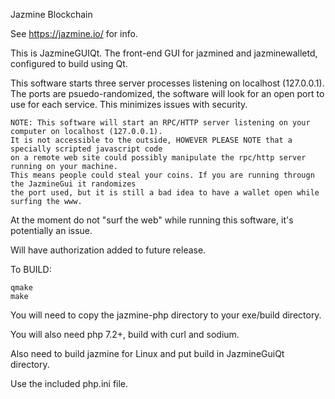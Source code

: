 Jazmine Blockchain

See https://jazmine.io/ for info.

This is JazmineGUIQt. The front-end GUI for jazmined and jazminewalletd, configured to build using Qt.

This software starts three server processes listening on localhost (127.0.0.1). The ports are psuedo-randomized, 
the software will look for an open port to use for each service. This minimizes issues with security.


```
NOTE: This software will start an RPC/HTTP server listening on your computer on localhost (127.0.0.1). 
It is not accessible to the outside, HOWEVER PLEASE NOTE that a specially scripted javascript code 
on a remote web site could possibly manipulate the rpc/http server running on your machine. 
This means people could steal your coins. If you are running througn the JazmineGui it randomizes
the port used, but it is still a bad idea to have a wallet open while surfing the www.
```

At the moment do not "surf the web" while running this software, it's potentially an issue. 

Will have authorization added to future release.



To BUILD:

```
qmake
make
```

You will need to copy the jazmine-php directory to your exe/build directory.

You will also need php 7.2+, build with curl and sodium.

Also need to build jazmine for Linux and put build in JazmineGuiQt directory.

Use the included php.ini file.




